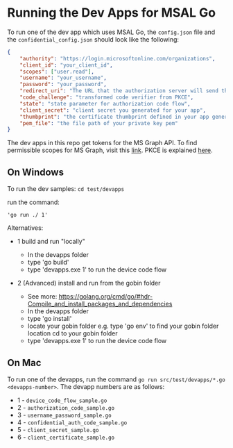 # Running the Dev Apps for MSAL Go

To run one of the dev app which uses MSAL Go, the `config.json` file and the `confidential_config.json` should look like the following:

```json
{
    "authority": "https://login.microsoftonline.com/organizations",
    "client_id": "your_client_id",
    "scopes": ["user.read"],
    "username": "your_username",
    "password": "your_password",
    "redirect_uri": "The URL that the authorization server will send the user to once the app has been successfully authorized, and granted an authorization code",
    "code_challenge": "transformed code verifier from PKCE",  
    "state": "state parameter for authorization code flow",
    "client_secret": "client secret you generated for your app",
    "thumbprint": "the certificate thumbprint defined in your app generation",
    "pem_file": "the file path of your private key pem"
}
```

The dev apps in this repo get tokens for the MS Graph API. To find permissible scopes for MS Graph, visit this [link](https://docs.microsoft.com/graph/permissions-reference). PKCE is explained [here](https://tools.ietf.org/html/rfc7636#section-4.1).

## On Windows

To run the dev samples:
    `cd test/devapps`
  
run the command:
    
    'go run ./ 1'
    
Alternatives:
* 1 build and run "locally"
  * In the devapps folder
  * type 'go build' 
  * type 'devapps.exe 1' to run the device code flow

* 2 (Advanced) install and run from the gobin folder
  * See more: https://golang.org/cmd/go/#hdr-Compile_and_install_packages_and_dependencies
  * In the devapps folder
  * type 'go install' 
  * locate your gobin folder e.g. type 'go env' to find your gobin folder location
  cd to your gobin folder
  * type 'devapps.exe 1' to run the device code flow
  
## On Mac

To run one of the devapps, run the command `go run src/test/devapps/*.go <devapps-number>`. The devapp numbers are as follows:

* 1 - `device_code_flow_sample.go` 
* 2 - `authorization_code_sample.go`
* 3 - `username_password_sample.go`
* 4 - `confidential_auth_code_sample.go`
* 5 - `client_secret_sample.go`
* 6 - `client_certificate_sample.go`
